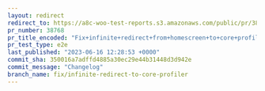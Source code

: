 ```yaml
---
layout: redirect
redirect_to: https://a8c-woo-test-reports.s3.amazonaws.com/public/pr/38768/e2e/index.html
pr_number: 38768
pr_title_encoded: "Fix+infinite+redirect+from+homescreen+to+core+profiler"
pr_test_type: e2e
last_published: "2023-06-16 12:28:53 +0000"
commit_sha: 350016a7adffd4885a30ec29e44b31448d3d942e
commit_message: "Changelog"
branch_name: fix/infinite-redirect-to-core-profiler
---
```

